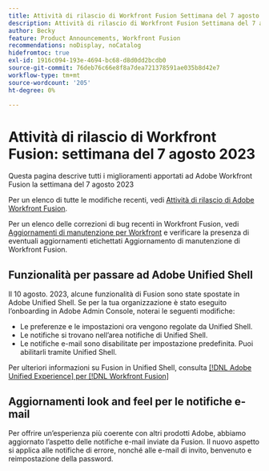 ```yaml
---
title: Attività di rilascio di Workfront Fusion Settimana del 7 agosto 2023
description: Attività di rilascio di Workfront Fusion Settimana del 7 agosto 2023
author: Becky
feature: Product Announcements, Workfront Fusion
recommendations: noDisplay, noCatalog
hidefromtoc: true
exl-id: 1916c094-193e-4694-bc68-d8d0dd2bcdb0
source-git-commit: 76deb76c66e8f8a7dea721378591ae035b8d42e7
workflow-type: tm+mt
source-wordcount: '205'
ht-degree: 0%

---
```


# Attività di rilascio di Workfront Fusion: settimana del 7 agosto 2023

Questa pagina descrive tutti i miglioramenti apportati ad Adobe Workfront Fusion la settimana del 7 agosto 2023

Per un elenco di tutte le modifiche recenti, vedi [Attività di rilascio di Adobe Workfront Fusion](../../../product-announcements/product-releases/fusion-release-activity/fusion-release-activity.md).

Per un elenco delle correzioni di bug recenti in Workfront Fusion, vedi [Aggiornamenti di manutenzione per Workfront](https://experienceleague.adobe.com/docs/workfront-known-issues/releases/current-updates.html) e verificare la presenza di eventuali aggiornamenti etichettati Aggiornamento di manutenzione di Workfront Fusion.

## Funzionalità per passare ad Adobe Unified Shell

Il 10 agosto. 2023, alcune funzionalità di Fusion sono state spostate in Adobe Unified Shell. Se per la tua organizzazione è stato eseguito l’onboarding in Adobe Admin Console, noterai le seguenti modifiche:

* Le preferenze e le impostazioni ora vengono regolate da Unified Shell.
* Le notifiche si trovano nell’area notifiche di Unified Shell.
* Le notifiche e-mail sono disabilitate per impostazione predefinita. Puoi abilitarli tramite Unified Shell.

Per ulteriori informazioni su Fusion in Unified Shell, consulta [[!DNL Adobe Unified Experience] per [!DNL Workfront Fusion]](/help/quicksilver/workfront-fusion/fusion-in-admin-console/fusion-unified-experience.md)


## Aggiornamenti look and feel per le notifiche e-mail

Per offrire un’esperienza più coerente con altri prodotti Adobe, abbiamo aggiornato l’aspetto delle notifiche e-mail inviate da Fusion. Il nuovo aspetto si applica alle notifiche di errore, nonché alle e-mail di invito, benvenuto e reimpostazione della password.
